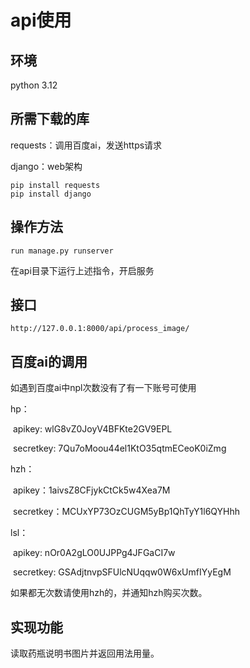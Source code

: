 # api使用

## 环境

python 3.12

## 所需下载的库

requests：调用百度ai，发送https请求

django：web架构

```
pip install requests
pip install django
```

## 操作方法

```
run manage.py runserver
```

在api目录下运行上述指令，开启服务

## 接口

```
http://127.0.0.1:8000/api/process_image/
```

## 百度ai的调用

如遇到百度ai中npl次数没有了有一下账号可使用

hp：

​	apikey:  wlG8vZ0JoyV4BFKte2GV9EPL

​	secretkey:  7Qu7oMoou44el1KtO35qtmECeoK0iZmg

hzh：

​	apikey：1aivsZ8CFjykCtCk5w4Xea7M

​	secretkey：MCUxYP73OzCUGM5yBp1QhTyY1l6QYHhh

lsl：

​	apikey:   nOr0A2gLO0UJPPg4JFGaCI7w

​	secretkey:   GSAdjtnvpSFUlcNUqqw0W6xUmfIYyEgM

如果都无次数请使用hzh的，并通知hzh购买次数。

## 实现功能

读取药瓶说明书图片并返回用法用量。
